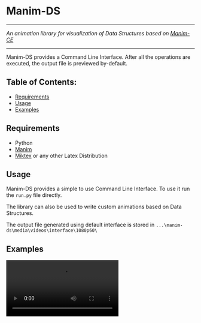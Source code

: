 # Manim-DS
<hr>
<p>
    <i>An animation library for visualization of Data Structures based on <a href="https://www.manim.community">Manim-CE</a> </i>
</p>
<hr />

Manim-DS provides a Command Line Interface. After all the operations are executed, the output file is previewed by-default.


## Table of Contents:

-  [Requirements](#requirements)
-  [Usage](#usage)
-  [Examples](#examples)

## Requirements
- Python
- [Manim](https://www.manim.community/)
- [Miktex](https://miktex.org/download) or any other Latex Distribution

## Usage

Manim-DS provides a simple to use Command Line Interface. To use it run the `run.py` file directly.

The library can also be used to write custom animations based on Data Structures.

The output file generated using default interface is stored in `...\manim-ds\media\videos\interface\1080p60\`


## Examples
![Overflow Example](\resource-readme\ofl-example.mp4)